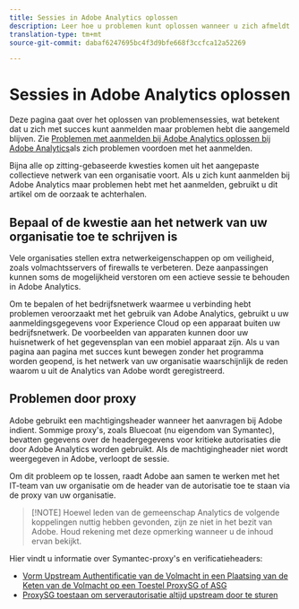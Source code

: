 ```yaml
---
title: Sessies in Adobe Analytics oplossen
description: Leer hoe u problemen kunt oplossen wanneer u zich afmeldt bij Adobe Analytics.
translation-type: tm+mt
source-git-commit: dabaf6247695bc4f3d9bfe668f3ccfca12a52269

---
```



# Sessies in Adobe Analytics oplossen

Deze pagina gaat over het oplossen van problemensessies, wat betekent dat u zich met succes kunt aanmelden maar problemen hebt die aangemeld blijven. Zie [Problemen met aanmelden bij Adobe Analytics oplossen bij Adobe Analytics](troubleshoot-login.md)als zich problemen voordoen met het aanmelden.

Bijna alle op zitting-gebaseerde kwesties komen uit het aangepaste collectieve netwerk van een organisatie voort. Als u zich kunt aanmelden bij Adobe Analytics maar problemen hebt met het aanmelden, gebruikt u dit artikel om de oorzaak te achterhalen.

## Bepaal of de kwestie aan het netwerk van uw organisatie toe te schrijven is

Vele organisaties stellen extra netwerkeigenschappen op om veiligheid, zoals volmachtsservers of firewalls te verbeteren. Deze aanpassingen kunnen soms de mogelijkheid verstoren om een actieve sessie te behouden in Adobe Analytics.

Om te bepalen of het bedrijfsnetwerk waarmee u verbinding hebt problemen veroorzaakt met het gebruik van Adobe Analytics, gebruikt u uw aanmeldingsgegevens voor Experience Cloud op een apparaat buiten uw bedrijfsnetwerk. De voorbeelden van apparaten kunnen door uw huisnetwerk of het gegevensplan van een mobiel apparaat zijn. Als u van pagina aan pagina met succes kunt bewegen zonder het programma worden geopend, is het netwerk van uw organisatie waarschijnlijk de reden waarom u uit de Analytics van Adobe wordt geregistreerd.

## Problemen door proxy

Adobe gebruikt een machtigingsheader wanneer het aanvragen bij Adobe indient. Sommige proxy&#39;s, zoals Bluecoat (nu eigendom van Symantec), bevatten gegevens over de headergegevens voor kritieke autorisaties die door Adobe Analytics worden gebruikt. Als de machtigingheader niet wordt weergegeven in Adobe, verloopt de sessie.

Om dit probleem op te lossen, raadt Adobe aan samen te werken met het IT-team van uw organisatie om de header van de autorisatie toe te staan via de proxy van uw organisatie.

>[!NOTE] Hoewel leden van de gemeenschap Analytics de volgende koppelingen nuttig hebben gevonden, zijn ze niet in het bezit van Adobe. Houd rekening met deze opmerking wanneer u de inhoud ervan bekijkt.

Hier vindt u informatie over Symantec-proxy&#39;s en verificatieheaders:

* [Vorm Upstream Authentificatie van de Volmacht in een Plaatsing van de Keten van de Volmacht op een Toestel ProxySG of ASG](https://support.symantec.com/en_US/article.TECH246122.html)
* [ProxySG toestaan om serverautorisatie altijd upstream door te sturen](https://support.symantec.com/en_US/article.TECH244708.html)
